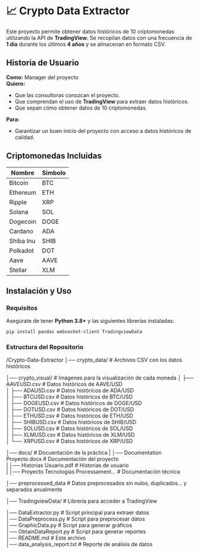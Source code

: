 # 📈 Crypto Data Extractor  

Este proyecto permite obtener datos históricos de 10 criptomonedas utilizando la API de **TradingView**. Se recopilan datos con una frecuencia de **1 día** durante los últimos **4 años** y se almacenan en formato CSV.

## Historia de Usuario  

**Como:** Manager del proyecto  
**Quiero:**  
- Que las consultoras conozcan el proyecto.  
- Que comprendan el uso de **TradingView** para extraer datos históricos.  
- Que sepan cómo obtener datos de 10 criptomonedas.  

**Para:**  
- Garantizar un buen inicio del proyecto con acceso a datos históricos de calidad.

## Criptomonedas Incluidas  

| Nombre       | Símbolo  |
|-------------|---------|
| Bitcoin     | BTC     |
| Ethereum    | ETH     |
| Ripple      | XRP     |
| Solana      | SOL     |
| Dogecoin    | DOGE    |
| Cardano     | ADA     |
| Shiba Inu   | SHIB    |
| Polkadot    | DOT     |
| Aave        | AAVE    |
| Stellar     | XLM     | 

## Instalación y Uso  

### Requisitos  

Asegúrate de tener **Python 3.8+** y las siguientes librerías instaladas:  
```sh
pip install pandas websocket-client TradingviewData
```

### Estructura del Repositorio
/Crypto-Data-Extractor
│── crypto_data/              # Archivos CSV con los datos históricos  

│── crypto_visual/            # Imágenes para la visualización de cada moneda
│   ├── AAVEUSD.csv           # Datos históricos de AAVE/USD  
│   ├── ADAUSD.csv            # Datos históricos de ADA/USD  
│   ├── BTCUSD.csv            # Datos históricos de BTC/USD  
│   ├── DOGEUSD.csv           # Datos históricos de DOGE/USD  
│   ├── DOTUSD.csv            # Datos históricos de DOT/USD  
│   ├── ETHUSD.csv            # Datos históricos de ETH/USD  
│   ├── SHIBUSD.csv           # Datos históricos de SHIB/USD  
│   ├── SOLUSD.csv            # Datos históricos de SOL/USD  
│   ├── XLMUSD.csv            # Datos históricos de XLM/USD  
│   └── XRPUSD.csv            # Datos históricos de XRP/USD  

│── docs/                     # Docuentación de la práctica
|   │── Documentation Proyecto.docx  # Documentación del proyecto  
|   │── Historias Usuario.pdf     # Historias de usuario  
|   │── Proyecto Tecnologías Processament...  # Documentación técnica  

│── preprocessed_data         # Datos preprocesados sin nulos, duplicados... y separados anualmente

│── TradingviewData/          # Librería para acceder a TradingView  

│── DataExtractor.py          # Script principal para extraer datos  
│── DataPreprocess.py         # Script para preprocesar datos  
│── GraphicData.py            # Script para generar gráficos  
│── ObtainDataReport.py       # Script para generar reportes  
│── README.md                 # Este archivo  
│── data_analysis_report.txt  # Reporte de análisis de datos  
